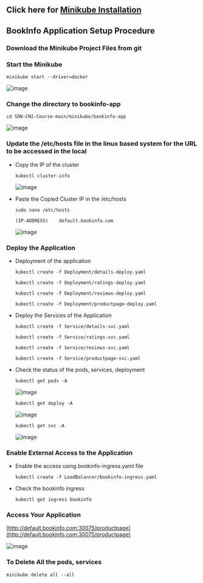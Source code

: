 ## Click here for [Minikube Installation](https://github.com/networked-systems-iith/SDN-CNI-Course/blob/main/minikube/minikube-installation.md)

## BookInfo Application Setup Procedure

### Download the Minikube Project Files from git


### Start the Minikube

`minikube start --driver=docker`

![image](https://github.com/networked-systems-iith/SDN-CNI-Course/assets/24610167/a5f275b9-aa2f-48de-a9e7-879b720fbeef)


### Change the directory to bookinfo-app

```shell
cd SDN-CNI-Course-main/minikube/bookinfo-app
```

![image](https://github.com/networked-systems-iith/SDN-CNI-Course/assets/24610167/39c3688e-a457-4ac2-8e31-a8406e12803a)


### Update the /etc/hosts file in the linux based system for the URL to be accessed in the local

- Copy the IP of the cluster

  ```shell
  kubectl cluster-info
  ```

  ![image](https://github.com/networked-systems-iith/SDN-CNI-Course/assets/24610167/0242404a-e425-4167-9c31-8e1a2a2a41b1)

- Paste the Copied Cluster IP in the /etc/hosts
  
  ```shell
  sudo nano /etc/hosts
  ```

    ```shell
  (IP-ADDRESS)    default.bookinfo.com
  ```
  
  ![image](https://github.com/networked-systems-iith/SDN-CNI-Course/assets/24610167/e4693e1e-1149-424c-9324-739d38c68527)


### Deploy the Application

- Deployment of the application
  
  ```shell
  kubectl create -f Deployment/details-deploy.yaml
  ```
  ```shell
  kubectl create -f Deployment/ratings-deploy.yaml
  ```
  ```shell
  kubectl create -f Deployment/reviews-deploy.yaml
  ```
  ```shell
  kubectl create -f Deployment/productpage-deploy.yaml
  ```

- Deploy the Services of the Application
  
  ```shell
  kubectl create -f Service/details-svc.yaml
  ```
  ```shell
  kubectl create -f Service/ratings-svc.yaml
  ```
  ```shell
  kubectl create -f Service/reviews-svc.yaml
  ```
  ```shell
  kubectl create -f Service/productpage-svc.yaml
  ```

- Check the status of the pods, services, deployment
  
  ```shell
  kubectl get pods -A
  ```
  ![image](https://github.com/networked-systems-iith/SDN-CNI-Course/assets/24610167/9aad4b03-1d92-481a-87c5-dfb747109f5d)
  
  ```shell
  kubectl get deploy -A
  ```
  ![image](https://github.com/networked-systems-iith/SDN-CNI-Course/assets/24610167/160362d8-5473-45df-a1da-aeceb21973d4)

  ```shell
  kubectl get svc -A
  ```
  ![image](https://github.com/networked-systems-iith/SDN-CNI-Course/assets/24610167/94cec70c-dc20-4f4b-ae05-16f1435913fd)


### Enable External Access to the Application

- Enable the access using bookinfo-ingress.yaml file
  
  ```shell
  kubectl create -f LoadBalancer/bookinfo-ingress.yaml
  ```

- Check the bookinfo ingress
  
  ```shell
  kubectl get ingress bookinfo
  ```

  
### Access Your Application

[http://default.bookinfo.com:30075/productpage](http://default.bookinfo.com:30075/productpage)

![image](https://github.com/networked-systems-iith/SDN-CNI-Course/assets/24610167/e6e788f7-696e-4c77-992e-042e567ae428)


### To Delete All the pods, services

`minikube delete all --all`

